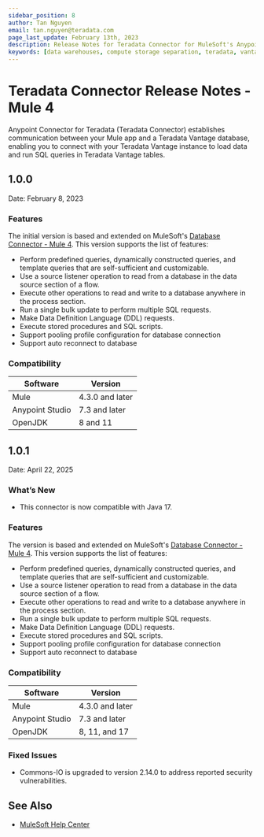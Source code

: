 ```yaml
---
sidebar_position: 8
author: Tan Nguyen
email: tan.nguyen@teradata.com
page_last_update: February 13th, 2023
description: Release Notes for Teradata Connector for MuleSoft's Anypoint Studio.
keywords: [data warehouses, compute storage separation, teradata, vantage, cloud data platform, object storage, business intelligence, enterprise analytics, mule, mulesoft, teradata connector, anypoint studio.]
---
```



# Teradata Connector Release Notes - Mule 4

Anypoint Connector for Teradata (Teradata Connector) establishes communication between your Mule app and a Teradata Vantage database, enabling you to connect with your Teradata Vantage instance to load data and run SQL queries in Teradata Vantage tables.

## 1.0.0
Date: February 8, 2023

### Features
The initial version is based and extended on MuleSoft's [Database Connector - Mule 4](https://docs.mulesoft.com/db-connector/1.14/). This version supports the list of features:

- Perform predefined queries, dynamically constructed queries, and template queries that are self-sufficient and customizable.
- Use a source listener operation to read from a database in the data source section of a flow.
- Execute other operations to read and write to a database anywhere in the process section.
- Run a single bulk update to perform multiple SQL requests.
- Make Data Definition Language (DDL) requests.
- Execute stored procedures and SQL scripts.
- Support pooling profile configuration for database connection
- Support auto reconnect to database

### Compatibility
| Software | Version    |
|----------|------------|
| Mule | 4.3.0 and later|
| Anypoint Studio | 7.3 and later|
| OpenJDK | 8 and 11|


## 1.0.1
Date: April 22, 2025

### What’s New
- This connector is now compatible with Java 17.

### Features
The version is based and extended on MuleSoft's [Database Connector - Mule 4](https://docs.mulesoft.com/db-connector/1.14/). This version supports the list of features:

- Perform predefined queries, dynamically constructed queries, and template queries that are self-sufficient and customizable.
- Use a source listener operation to read from a database in the data source section of a flow.
- Execute other operations to read and write to a database anywhere in the process section.
- Run a single bulk update to perform multiple SQL requests.
- Make Data Definition Language (DDL) requests.
- Execute stored procedures and SQL scripts.
- Support pooling profile configuration for database connection
- Support auto reconnect to database

### Compatibility
| Software | Version         |
|----------|-----------------|
| Mule | 4.3.0 and later |
| Anypoint Studio | 7.3 and later   |
| OpenJDK | 8, 11, and 17   |

### Fixed Issues
- Commons-IO is upgraded to version 2.14.0 to address reported security vulnerabilities.


## See Also

- [MuleSoft Help Center](https://help.mulesoft.com)